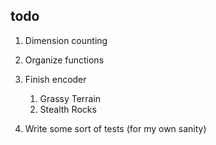 ## todo
1. Dimension counting
2. Organize functions
3. Finish encoder
    
    1. Grassy Terrain
    2. Stealth Rocks
4. Write some sort of tests (for my own sanity)

